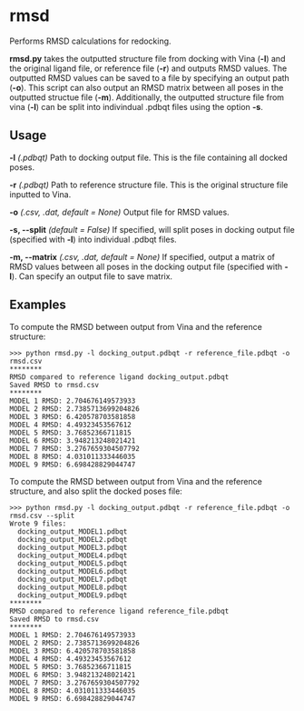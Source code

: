 # rmsd
Performs RMSD calculations for redocking.

**rmsd.py** takes the outputted structure file from docking with Vina (**-l**) and the original ligand file, or reference file (**-r**) and outputs RMSD values. The outputted RMSD values can be saved to a file by specifying an output path (**-o**). This script can also output an RMSD matrix between all poses in the outputted structue file (**-m**). Additionally, the outputted structure file from vina (**-l**) can be split into indivindual .pdbqt files using the option **-s**.

## Usage 
**-l** _(.pdbqt)_ Path to docking output file. This is the file containing all docked poses.

**-r** _(.pdbqt)_ Path to reference structure file. This is the original structure file inputted to Vina.

**-o** _(.csv, .dat, default = None)_ Output file for RMSD values.

**-s, --split** _(default = False)_ If specified, will split poses in docking output file (specified with **-l**) into individual .pdbqt files.

**-m, --matrix** _(.csv, .dat, default = None)_ If specified, output a matrix of RMSD values between all poses in the docking output file (specified with **-l**). Can specify an output file to save matrix. 


## Examples
To compute the RMSD between output from Vina and the reference structure:
```
>>> python rmsd.py -l docking_output.pdbqt -r reference_file.pdbqt -o rmsd.csv
********
RMSD compared to reference ligand docking_output.pdbqt
Saved RMSD to rmsd.csv
********
MODEL 1 RMSD: 2.704676149573933
MODEL 2 RMSD: 2.7385713699204826
MODEL 3 RMSD: 6.420578703581858
MODEL 4 RMSD: 4.49323453567612
MODEL 5 RMSD: 3.76852366711815
MODEL 6 RMSD: 3.948213248021421
MODEL 7 RMSD: 3.2767659304507792
MODEL 8 RMSD: 4.031011333446035
MODEL 9 RMSD: 6.698428829044747
```

To compute the RMSD between output from Vina and the reference structure, and also split the docked poses file:
```
>>> python rmsd.py -l docking_output.pdbqt -r reference_file.pdbqt -o rmsd.csv --split
Wrote 9 files:
  docking_output_MODEL1.pdbqt
  docking_output_MODEL2.pdbqt
  docking_output_MODEL3.pdbqt
  docking_output_MODEL4.pdbqt
  docking_output_MODEL5.pdbqt
  docking_output_MODEL6.pdbqt
  docking_output_MODEL7.pdbqt
  docking_output_MODEL8.pdbqt
  docking_output_MODEL9.pdbqt
********
RMSD compared to reference ligand reference_file.pdbqt
Saved RMSD to rmsd.csv
********
MODEL 1 RMSD: 2.704676149573933
MODEL 2 RMSD: 2.7385713699204826
MODEL 3 RMSD: 6.420578703581858
MODEL 4 RMSD: 4.49323453567612
MODEL 5 RMSD: 3.76852366711815
MODEL 6 RMSD: 3.948213248021421
MODEL 7 RMSD: 3.2767659304507792
MODEL 8 RMSD: 4.031011333446035
MODEL 9 RMSD: 6.698428829044747
```
